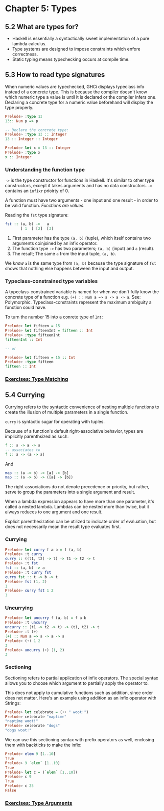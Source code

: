 # Chapter 5: Types

## 5.2 What are types for?
* Haskell is essentially a syntactically sweet implementation of a pure lambda calculus.
* Type systems are designed to impose constraints which enfore correctness.
* Static typing means typechecking occurs at compile time.

## 5.3 How to read type signatures
When numeric values are typechecked, GHCi displays typeclass info instead of a concrete type. This is because the compiler doesn't know which numeric type a value is until it is declared or the compiler infers one. Declaring a concrete type for a numeric value beforehand will display the type properly.
```haskell
Prelude> :type 13
13:: Num p => p

-- Declare the concrete type:
Prelude> :type 13 :: Integer
13 :: Integer :: Integer

Prelude> let x = 13 :: Integer
Prelude> :type x
x :: Integer
```

### Understanding the function type

`->` is the type constructor for functions in Haskell. It's similar to other type constructors, except it takes arguments and has no data constructors. `->` contains an `infixr` prioirty of 0.

A function must have two arguments - one input and one result - in order to be valid function. *Functions are values*.

Reading the `fst` type signature:
```haskell
fst :: (a, b) ->   a
       [ 1  ] [2]  [3]
```

1. First parameter has the type `(a, b)` (tuple), which itself contains two arguments coinjoined by an infix operator.
1. The function type `->` has two parameters; `(a, b)` (input) and `a` (result).
1. The result; The same `a` from the input tuple, `(a, b)`.

We *know* `a` is the same type from `(a, b)` because the type signature of `fst` shows that nothing else happens between the input and output.

### Typeclass-constrained type variables

A typeclass-constrained variable is named for when we don't fully know the concrete type of a function e.g. `(+) :: Num a => a -> a -> a`. See: Polymorphic. Typeclass-constraints represent the maximum ambiguity a function could have.

To turn the number 15 into a conrete type of `Int`:
```haskell
Prelude> let fifteen = 15
Prelude> let fifteenInt = fifteen :: Int
Prelude> :type fifteenInt
fifteenInt :: Int

-- or

Prelude> let fifteen = 15 :: Int
Prelude> :type fifteen
fifteen :: Int
```

### [Exercises: Type Matching](https://github.com/rootbeersoup/haskellbook/blob/master/Chapter05/exercise01.md)

## 5.4 Currying

Currying refers to the syntactic convenience of nesting multiple functions to create the illusion of multiple parameters in a single function.

`curry` is syntactic sugar for operating with tuples.

Because of a function's default right-associative behavior, types are implicitly parenthsized as such:
```haskell
f :: a -> a -> a
-- associates to
f :: a -> (a -> a)
```
And
```haskell
map :: (a -> b) -> [a] -> [b]
map :: (a -> b) -> ([a] -> [b])
```

The right-associations do not denote precedence or priority, but rather, serve to group the parameters into a single argument and result.

When a lambda expression appears to have more than one parameter, it's called a nested lambda. Lambdas can be nested more than twice, but it always reduces to one argument and one result.

Explicit parenthesization can be utilized to indicate order of evaluation, but does not necessarily mean the result type evaluates first.

### Currying

```haskell
Prelude> let curry f a b = f (a, b)
Prelude> :t curry
curry :: ((t1, t2) -> t) -> t1 -> t2 -> t
Prelude> :t fst
fst :: (a, b) -> a
Prelude> :t curry fst
curry fst :: t -> b -> t
Prelude> fst (1, 2)
1
Prelude> curry fst 1 2
1
```

### Uncurrying

```haskell
Prelude> let uncurry f (a, b) = f a b
Prelude> :t uncurry
uncurry :: (t1 -> t2 -> t) -> (t1, t2) -> t
Prelude> :t (+)
(+) :: Num a => a -> a -> a
Prelude> (+) 1 2
3
Prelude> uncurry (+) (1, 2)
3
```

### Sectioning

Sectioning refers to partial application of infix operators. The special syntax allows you to choose which argument to partially apply the operator to.

This does not apply to cumulative functions such as addition, since order does not matter. Here's an example using addition as an infix operator with Strings:
```haskell
Prelude> let celebrate = (++ " woot!")
Prelude> celebrate "naptime"
"naptime woot!"
Prelude> celebrate "dogs"
"dogs woot!"
```
We can use this sectioning syntax with prefix operators as well, enclosing them with backticks to make the infix:
```haskell
Prelude> elem 9 [1..10]
True
Prelude> 9 `elem` [1..10]
True
Prelude> let c = (`elem` [1..10])
Prelude> c 9
True
Prelude> c 25
False
```

### [Exercises: Type Arguments](https://github.com/rootbeersoup/haskellbook/blob/master/Chapter05/exercise02.md)
